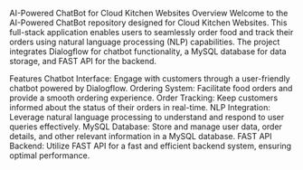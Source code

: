 AI-Powered ChatBot for Cloud Kitchen Websites
Overview
Welcome to the AI-Powered ChatBot repository designed for Cloud Kitchen Websites. This full-stack application enables users to seamlessly order food and track their orders using natural language processing (NLP) capabilities. The project integrates Dialogflow for chatbot functionality, a MySQL database for data storage, and FAST API for the backend.

Features
Chatbot Interface: Engage with customers through a user-friendly chatbot powered by Dialogflow.
Ordering System: Facilitate food orders and provide a smooth ordering experience.
Order Tracking: Keep customers informed about the status of their orders in real-time.
NLP Integration: Leverage natural language processing to understand and respond to user queries effectively.
MySQL Database: Store and manage user data, order details, and other relevant information in a MySQL database.
FAST API Backend: Utilize FAST API for a fast and efficient backend system, ensuring optimal performance.
